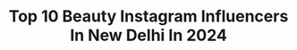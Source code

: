 ---
title: Top 10 Beauty Instagram Influencers In New Delhi In 2024
description: >-
  Find top beauty Instagram influencers in New Delhi in 2024. Most popular hashtags: #reelsinstagram #trending #reelsindia #trendingreels.
platform: Instagram
hits: 75
text_top: Identify the most popular Instagram accounts on inBeat.
text_bottom: inBeat holds 75 Instagram influencers like this in New Delhi, India for you to work with.
profiles:
  - username: "surbhirathore3_"
    fullname: >-
      Surbhi Rathore
    bio: >-
      ✨Fashion | Beauty | Lifestyle✨ 📍 New Delhi
    location: "India"
    followers: 3764611
    engagement: 347
    commentsToLikes: 0.004818
    id: cl48q8lp0lskz0i23rtmaqe43
    verified: false
    hashtags: "#grwm, #travelwithsuru, #outfitideas, #rajasthan"
  - username: "anishka_khantwaal18"
    fullname: >-
      Anishka Khantwaal
    bio: >-
      🚩Mahadev 🚩 📍 New Delhi Beauty • Lifestyle • Fashion 📩 For business - Doozyanishka@gmail.com YouTube channel 👇🏻 1.28Million
    location: "India"
    followers: 313634
    engagement: 269
    commentsToLikes: 0.019631
    id: ck8td3sio1r050j78cei9m1hi
    verified: false
    hashtags: "#reels, #feed, #trending, #anishkasquad"
  - username: "ishhasharma17"
    fullname: >-
      ईशा शर्मा
    bio: >-
      🎞 Beauty - Lifestyle 📍New Delhi, India 📩business.ishhasharma@gmail.com ⬇️ youtube
    location: "India"
    followers: 34958
    engagement: 229
    commentsToLikes: 0.008523
    id: ckmw1d7lj6ju00j23feq33k3p
    verified: false
    hashtags: "#glyclarify, #ishhaturns22, #ishamily, #ad"
  - username: "aanchalmehra_"
    fullname: >-
      Anchal Mehra
    bio: >-
      Fashion • Lifestyle • Travel • Beauty 📍New York 🇺🇸 / New Delhi 🇮🇳 💌 team.aanchalmehra@gmail.com 💄@anchalmehra_mua
    location: "India"
    followers: 158496
    engagement: 171
    commentsToLikes: 0.009857
    id: ckaowj2qu95et0i78c92i3bqg
    verified: false
    hashtags: "#carribeanbeach, #valentinesdaylook, #valentinesdayoutfit, #vdayoutfit"
  - username: "shopaholicadventures"
    fullname: >-
      Shopaholicadventures
    bio: >-
      Praghti & Mallika 🧜🏼 Fashion | Beauty | Travel | Lifestyle 📍New Delhi | Noida 💌 For collaboration DM
    location: "India"
    followers: 18739
    engagement: 130
    commentsToLikes: 0.287716
    id: ck8t7ayqng5vn0j78ra3rygfk
    verified: false
    hashtags: "#fashionista, #instamua, #reelitfeelit, #indianyoutuber"
  - username: "caffeine_and_more"
    fullname: >-
      Neha Sherawat
    bio: >-
      📍New delhi Fashion | Lifestyle | Beauty | Travel For collab: 💌Nehasherawat10@gmail.com #galaxycreator @samsungindia
    location: "India"
    followers: 67012
    engagement: 142
    commentsToLikes: 0.026070
    id: ckto9u9x1epci0j232lw2w9zj
    verified: false
    hashtags: "#nehasherawat, #reels, #slay, #ootd"
  - username: "gunjankohlii"
    fullname: >-
      Gunjan Kohli Nagpal
    bio: >-
      Beauty and Fashion Influencer💞 📍New Delhi, India Snap - gunjankohlii For Collab - Dm/ 💌gunjan.kohli1996@gmail.com
    location: "India"
    followers: 20024
    engagement: 13944
    commentsToLikes: 0.180693
    id: ckto9uhroexof0j23g6wirchv
    verified: false
    hashtags: "#italy, #gvmadeit, #honeymoondiaries, #gunjankohli"
  - username: "aakriti17_tis"
    fullname: >-
      Aakriti Singh
    bio: >-
      Fashion/Beauty/Lifestyle Engineer 👩‍🎓 MBA 📍 New Delhi 🔹DM for Business Enquiries: 📩 Soultheiconic@gmail.com
    location: "India"
    followers: 869104
    engagement: 329
    commentsToLikes: 0.012923
    id: ck8sxb8r1grdd0j78jffpp943
    verified: false
    hashtags: "#aakritisingh, #theiconicsoul, #fashionpost, #dubai"
  - username: "kashyap_deepshikha"
    fullname: >-
      Deepshikha Kashyap
    bio: >-
      New Delhi 📍 Engineer / Consultant 🇮🇳 Fashion .Beauty .Travel 🇦🇪🇨🇭🇫🇮 🇸🇪 🇪🇪🇳🇴
    location: "India"
    followers: 119475
    engagement: 128
    commentsToLikes: 0.039432
    id: ck9wdpvrvgpzb0j787ubx5dg4
    verified: false
    hashtags: "#meghalaya, #waterfalls, #meghalayadiaries, #trendingreels"
  - username: "arshibharti"
    fullname: >-
      Arshi Bharti Shandilya
    bio: >-
      🧿Brand Ambassador : @vlhleather @abhik_bhanu Managed By - @celeb_connect Contact : contact@celebconnect.co.in
    location: "India"
    followers: 106520
    engagement: 556
    commentsToLikes: 0.035240
    id: ckap4vguy928w0i78ch568nuz
    verified: false
    hashtags: "#positivity, #red, #happiness, #lavender"
---